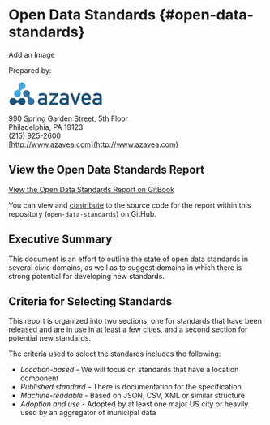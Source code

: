 # Open Data Standards {#open-data-standards}

Add an Image

Prepared by:

![](images/azavea_trans_sm.png)

990 Spring Garden Street, 5th Floor<br>
Philadelphia, PA 19123<br>
(215) 925-2600<br>
[http://www.azavea.com](http://www.azavea.com)<br>

## View the Open Data Standards Report

[View the Open Data Standards Report on GitBook](https://azavea.gitbooks.io/open-data-standards/content/)

You can view and [contribute](contribute.md) to the source code for the report within this repository (`open-data-standards`) on GitHub.

## Executive Summary
This document is an effort to outline the state of open data standards in several civic domains, as well as to suggest domains in which there is strong potential for developing new standards.

## Criteria for Selecting Standards
This report is organized into two sections, one for standards that have been released and are in use in at least a few cities, and a second section for potential new standards.

The criteria used to select the standards includes the following:

*   *Location-based* - We will focus on standards that have a location component
*   *Published standard* – There is documentation for the specification
*   *Machine-readable* - Based on JSON, CSV, XML or similar structure
*   *Adoption and use* - Adopted by at least one major US city or heavily used by an aggregator of municipal data
